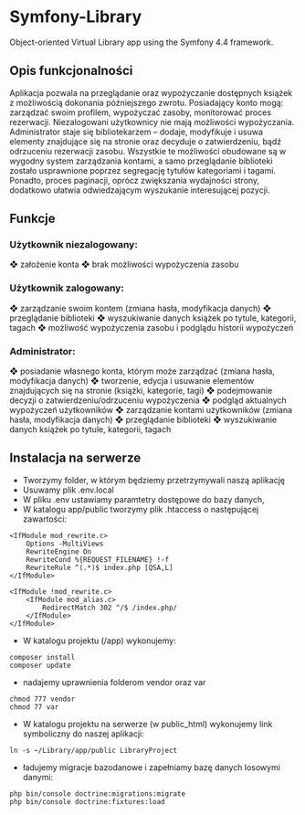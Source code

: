 # Symfony-Library
Object-oriented Virtual Library app using the Symfony 4.4 framework.

## Opis funkcjonalności 
Aplikacja pozwala na przeglądanie oraz wypożyczanie dostępnych książek z możliwością dokonania 
późniejszego zwrotu. Posiadający konto mogą: zarządzać swoim profilem, wypożyczać zasoby, 
monitorować proces rezerwacji. Niezalogowani użytkownicy nie mają możliwości wypożyczania. 
Administrator staje się bibliotekarzem – dodaje, modyfikuje i usuwa elementy znajdujące się na stronie oraz 
decyduje o zatwierdzeniu, bądź odrzuceniu rezerwacji zasobu. 
Wszystkie te możliwości obudowane są w wygodny system zarządzania kontami, a samo 
przeglądanie biblioteki zostało usprawnione poprzez segregację tytułów kategoriami i tagami. Ponadto, 
proces paginacji, oprócz zwiększania wydajności strony, dodatkowo ułatwia odwiedzającym wyszukanie 
interesującej pozycji.

## Funkcje
### Użytkownik niezalogowany:
❖ założenie konta
❖ brak możliwości wypożyczenia zasobu
### Użytkownik zalogowany:
❖ zarządzanie swoim kontem (zmiana hasła, modyfikacja danych)
❖ przeglądanie biblioteki
❖ wyszukiwanie danych książek po tytule, kategorii, tagach
❖ możliwość wypożyczenia zasobu i podglądu historii wypożyczeń
### Administrator:
❖ posiadanie własnego konta, którym może zarządzać (zmiana hasła, modyfikacja danych)
❖ tworzenie, edycja i usuwanie elementów znajdujących się na stronie (książki, kategorie, tagi)
❖ podejmowanie decyzji o zatwierdzeniu/odrzuceniu wypożyczenia
❖ podgląd aktualnych wypożyczeń użytkowników
❖ zarządzanie kontami użytkowników (zmiana hasła, modyfikacja danych)
❖ przeglądanie biblioteki
❖ wyszukiwanie danych książek po tytule, kategorii, tagach

## Instalacja na serwerze
- Tworzymy folder, w którym będziemy przetrzymywali naszą aplikację
- Usuwamy plik .env.local
- W pliku .env ustawiamy paramtetry dostępowe do bazy danych,
- W katalogu app/public tworzymy plik .htaccess o następującej zawartości:
```text
<IfModule mod_rewrite.c>
    Options -MultiViews
    RewriteEngine On
    RewriteCond %{REQUEST_FILENAME} !-f
    RewriteRule ^(.*)$ index.php [QSA,L]
</IfModule>

<IfModule !mod_rewrite.c>
    <IfModule mod_alias.c>
        RedirectMatch 302 ^/$ /index.php/
    </IfModule>
</IfModule>
```
- W katalogu projektu (/app) wykonujemy:
```text
composer install
composer update
```
- nadajemy uprawnienia folderom vendor oraz var
```text
chmod 777 vendor
chmod 77 var
```
- W katalogu projektu na serwerze (w public_html) wykonujemy link symboliczny do naszej aplikacji:
```text
ln -s ~/Library/app/public LibraryProject
```
- ładujemy migracje bazodanowe i zapełniamy bazę danych losowymi danymi:
```text
php bin/console doctrine:migrations:migrate
php bin/console doctrine:fixtures:load
```
